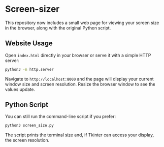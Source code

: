 # Screen-sizer

This repository now includes a small web page for viewing your screen size in the browser, along with the original Python script.

## Website Usage

Open `index.html` directly in your browser or serve it with a simple HTTP server:

```bash
python3 -m http.server
```

Navigate to `http://localhost:8000` and the page will display your current window size and screen resolution. Resize the browser window to see the values update.

## Python Script

You can still run the command-line script if you prefer:

```bash
python3 screen_size.py
```

The script prints the terminal size and, if Tkinter can access your display, the screen resolution.
